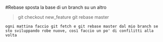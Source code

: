 #Rebase
sposta la base di un branch su un altro

> git checkout new_feature
> git rebase master

`ogni mattina faccio git fetch e git rebase master dal mio branch se sto sviluppando robe nuove, così faccio un po' di confilitti alla volta` 


